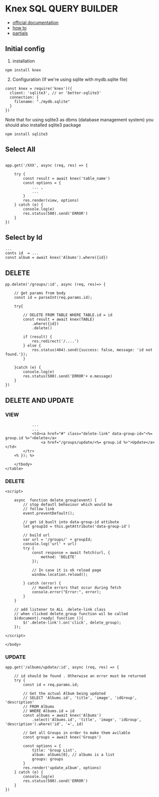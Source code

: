 # Knex SQL QUERY BUILDER
- [official documentation](https://knexjs.org/guide/    )
- [how to](https://www.digitalocean.com/community/tutorials/how-to-use-ejs-to-template-your-node-application)
- [partials](https://progressivecoder.com/nodejs-templating-using-express-ejs-with-partials/#6-express-ejs-partials)

## Initial config

1. installation
```angular2html
npm install knex
```
2. Configuration (If we're using sqlite with mydb.sqlite file)
```angular2html
const knex = require('knex')({
  client: 'sqlite3', // or 'better-sqlite3'
  connection: {
    filename: "./mydb.sqlite"
  }
})
```

Note that for using sqlite3 as dbms (database management system) you should also installed sqlite3 package

```angular2html
npm install sqlite3
```

## Select All
```angular2html

app.get('/XXX', async (req, res) => {

    try {
        const result = await knex('table_name')
        const options = {
            ... ,
            ...
        }
        res.render(view, options)
    } catch (e) {
        console.log(e)
        res.status(500).send('ERROR')
    }
})
``` 

## Select by Id
```angular2html
...
conts id  = ...
const album = await knex('Albums').where({id})
``` 

## DELETE
```angular2html
pp.delete('/groups/:id', async (req, res)=> {

    // ǵet params from body
    const id = parseInt(req.params.id);

    try{
        
        // DELETE FROM TABLE WHERE TABLE.id = id
        const result = await knex(TABLE)
            .where({id})
            .delete()
        
        if (result) {
            res.redirect('/....')
        } else {
            res.status(404).send({success: false, message: 'id not found.'});
        }

    }catch (e) {
        console.log(e)
        res.status(500).send('ERROR'+ e.message)
    }
})
```


## DELETE AND UPDATE

### VIEW
```angular2html 
            ...
            ...
            <td><a href="#" class="delete-link" data-group-id="<%= group.id %>">Delete</a>
                <a href="/groups/update/<%= group.id %>">Update</a></td>
        </tr>
    <% }); %>

    </tbody>
</table>
```
### DELETE

```angular2html
<script>

    async  function delete_group(event) {
        // stop defautl behaviour which would be
        // follow link
        event.preventDefault();

        // get id buolt into data-group-id attibute
        let groupId = this.getAttribute('data-group-id')
        
        // build url
        var url = '/groups/' + groupId;
        console.log('url' + url)
        try {
            const response = await fetch(url, {
                method: 'DELETE'
            });
            
            // In case it is ok reload page
            window.location.reload();

        } catch (error) {
            // Handle errors that occur during fetch
            console.error("Error:", error);
        }
    }

    // add listener to ALL .delete-link class
    // when clicked delete_group function wil be called
    $(document).ready( function (){
        $('.delete-link').on('click', delete_group);
    });

</script>

</body>
```

### UPDATE
```angular2html
app.get('/albums/update/:id', async (req, res) => {
    
    // id should be found . Otherwise an error must be returned
    try {
        const id = req.params.id;

        // Get the actual Album being updated
        // SELECT 'Albums.id', 'title', 'image', 'idGroup', 'description'
        // FROM Albums
        // WHERE Albums.id = id
        const albums = await knex('Albums')
            .select('Albums.id', 'title', 'image', 'idGroup', 'description').where('id', '=', id)

        // Get all Groups in order to make them avilable
        const groups = await knex('Groups')

        const options = {
            title: 'Group List',
            album: albums[0], // albums is a list
            groups: groups
        }
        res.render('update_album', options)
    } catch (e) {
        console.log(e)
        res.status(500).send('ERROR')
    }
})

```

